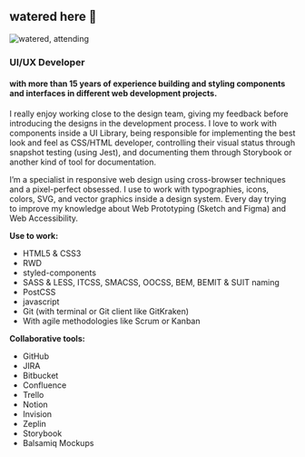 ## watered here 👋
![watered, attending](/assets/images/attending.jpg)

### UI/UX Developer 
#### with more than 15 years of experience building and styling components and interfaces in different web development projects.

I really enjoy working close to the design team, giving my feedback before introducing the designs in the development process. I love to work with components inside a UI Library, being responsible for implementing the best look and feel as CSS/HTML developer, controlling their visual status through snapshot testing (using Jest), and documenting them through Storybook or another kind of tool for documentation.

I’m a specialist in responsive web design using cross-browser techniques and a pixel-perfect obsessed. I use to work with typographies, icons, colors, SVG, and vector graphics inside a design system. Every day trying to improve my knowledge about Web Prototyping (Sketch and Figma) and Web Accessibility.

**Use to work:**

- HTML5 & CSS3
- RWD 
- styled-components
- SASS & LESS, ITCSS, SMACSS, OOCSS, BEM, BEMIT & SUIT naming
- PostCSS
- javascript
- Git (with terminal or Git client like GitKraken)
- With agile methodologies like Scrum or Kanban

**Collaborative tools:**

- GitHub
- JIRA
- Bitbucket
- Confluence
- Trello
- Notion
- Invision
- Zeplin
- Storybook
- Balsamiq Mockups
